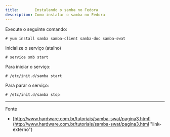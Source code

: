 ```yaml
---
title:       Instalando o samba no Fedora
description: Como instalar o samba no Fedora
---
```



Execute o seguinte comando:

	# yum install samba samba-client samba-doc samba-swat

Inicialize o serviço (atalho)

	# service smb start

Para iniciar o serviço:

	# /etc/init.d/samba start

Para parar o serviço:

	# /etc/init.d/samba stop


- - -
Fonte

- [http://www.hardware.com.br/tutoriais/samba-swat/pagina3.html](http://www.hardware.com.br/tutoriais/samba-swat/pagina3.html "link-externo")
